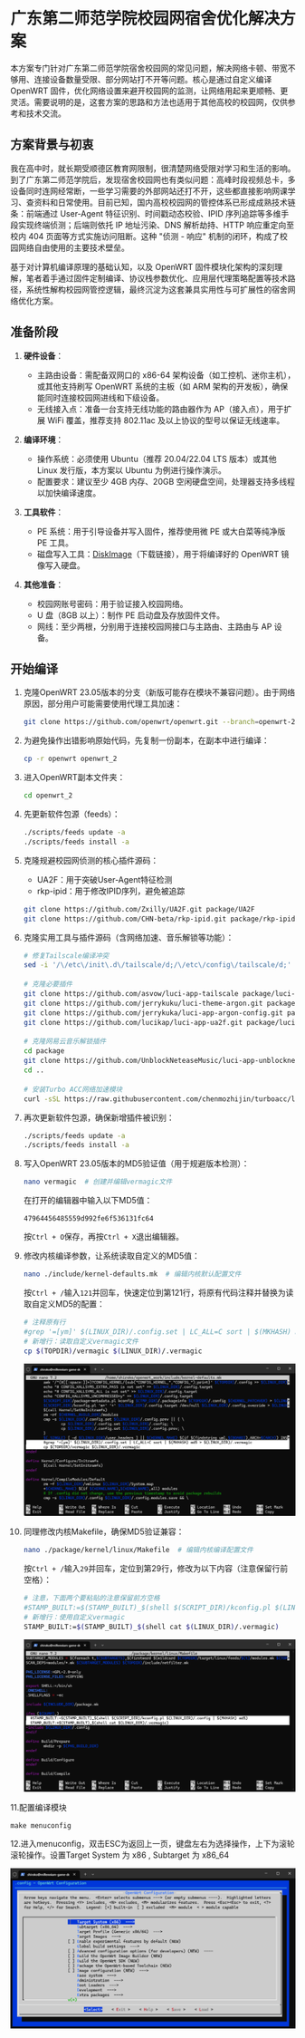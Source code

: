 # 广东第二师范学院校园网宿舍优化解决方案

本方案专门针对广东第二师范学院宿舍校园网的常见问题，解决网络卡顿、带宽不够用、连接设备数量受限、部分网站打不开等问题。核心是通过自定义编译 OpenWRT 固件，优化网络设置来避开校园网的监测，让网络用起来更顺畅、更灵活。需要说明的是，这套方案的思路和方法也适用于其他高校的校园网，仅供参考和技术交流。

## 方案背景与初衷

我在高中时，就长期受顺德区教育网限制，很清楚网络受限对学习和生活的影响。到了广东第二师范学院后，发现宿舍校园网也有类似问题：高峰时段视频总卡，多设备同时连网经常断，一些学习需要的外部网站还打不开，这些都直接影响网课学习、查资料和日常使用。目前已知，国内高校校园网的管控体系已形成成熟技术链条：前端通过 User-Agent 特征识别、时间戳动态校验、IPID 序列追踪等多维手段实现终端侦测；后端则依托 IP 地址污染、DNS 解析劫持、HTTP 响应重定向至校内 404 页面等方式实施访问阻断。这种 "侦测 - 响应" 机制的闭环，构成了校园网络自由使用的主要技术壁垒。

基于对计算机编译原理的基础认知，以及 OpenWRT 固件模块化架构的深刻理解，笔者着手通过固件定制编译、协议栈参数优化、应用层代理策略配置等技术路径，系统性解构校园网管控逻辑，最终沉淀为这套兼具实用性与可扩展性的宿舍网络优化方案。

## 准备阶段

1. **硬件设备**：
   - 主路由设备：需配备双网口的 x86-64 架构设备（如工控机、迷你主机），或其他支持刷写 OpenWRT 系统的主板（如 ARM 架构的开发板），确保能同时连接校园网进线和下级设备。
   - 无线接入点：准备一台支持无线功能的路由器作为 AP（接入点），用于扩展 WiFi 覆盖，推荐支持 802.11ac 及以上协议的型号以保证无线速率。

2. **编译环境**：
   - 操作系统：必须使用 Ubuntu（推荐 20.04/22.04 LTS 版本）或其他 Linux 发行版，本方案以 Ubuntu 为例进行操作演示。
   - 配置要求：建议至少 4GB 内存、20GB 空闲硬盘空间，处理器支持多线程以加快编译速度。

3. **工具软件**：
   - PE 系统：用于引导设备并写入固件，推荐使用微 PE 或大白菜等纯净版 PE 工具。
   - 磁盘写入工具：[DiskImage](https://sourceforge.net/projects/diskimage/files/latest/download)（下载链接），用于将编译好的 OpenWRT 镜像写入硬盘。

4. **其他准备**：
   - 校园网账号密码：用于验证接入校园网络。
   - U 盘（8GB 以上）：制作 PE 启动盘及存放固件文件。
   - 网线：至少两根，分别用于连接校园网接口与主路由、主路由与 AP 设备。

## 开始编译

1. 克隆OpenWRT 23.05版本的分支（新版可能存在模块不兼容问题）。由于网络原因，部分用户可能需要使用代理工具加速：
   ```bash
   git clone https://github.com/openwrt/openwrt.git --branch=openwrt-23.05
   ```

2. 为避免操作出错影响原始代码，先复制一份副本，在副本中进行编译：
   ```bash
   cp -r openwrt openwrt_2
   ```

3. 进入OpenWRT副本文件夹：
   ```bash
   cd openwrt_2
   ```

4. 先更新软件包源（feeds）：
   ```bash
   ./scripts/feeds update -a
   ./scripts/feeds install -a
   ```

5. 克隆规避校园网侦测的核心插件源码：
   - UA2F：用于突破User-Agent特征检测
   - rkp-ipid：用于修改IPID序列，避免被追踪
   ```bash
   git clone https://github.com/Zxilly/UA2F.git package/UA2F
   git clone https://github.com/CHN-beta/rkp-ipid.git package/rkp-ipid
   ```

6. 克隆实用工具与插件源码（含网络加速、音乐解锁等功能）：
   ```bash
   # 修复Tailscale编译冲突
   sed -i '/\/etc\/init\.d\/tailscale/d;/\/etc\/config\/tailscale/d;' feeds/packages/net/tailscale/Makefile
   
   # 克隆必要插件
   git clone https://github.com/asvow/luci-app-tailscale package/luci-app-tailscale  # Tailscale内网穿透
   git clone https://github.com/jerrykuku/luci-theme-argon.git package/luci-theme-argon  # Argon主题
   git clone https://github.com/jerrykuka/luci-app-argon-config.git package/luci-app-argon-config  # 主题配置工具
   git clone https://github.com/lucikap/luci-app-ua2f.git package/luci-app-ua2f  # UA2F图形化配置
   
   # 克隆网易云音乐解锁插件
   cd package
   git clone https://github.com/UnblockNeteaseMusic/luci-app-unblockneteasemusic.git
   cd ..
   
   # 安装Turbo ACC网络加速模块
   curl -sSL https://raw.githubusercontent.com/chenmozhijin/turboacc/luci/add_turboacc.sh -o add_turboacc.sh && bash add_turboacc.sh
   ```

7. 再次更新软件包源，确保新增插件被识别：
   ```bash
   ./scripts/feeds update -a
   ./scripts/feeds install -a
   ```

8. 写入OpenWRT 23.05版本的MD5验证值（用于规避版本检测）：
   ```bash
   nano vermagic  # 创建并编辑vermagic文件
   ```
   在打开的编辑器中输入以下MD5值：
   ```
   47964456485559d992fe6f536131fc64
   ```
   按`Ctrl + O`保存，再按`Ctrl + X`退出编辑器。

9. 修改内核编译参数，让系统读取自定义的MD5值：
   ```bash
   nano ./include/kernel-defaults.mk  # 编辑内核默认配置文件
   ```
   按`Ctrl + /`输入`121`并回车，快速定位到第121行，将原有代码注释并替换为读取自定义MD5的配置：
   ```bash
   # 注释原有行
   #grep '=[ym]' $(LINUX_DIR)/.config.set | LC_ALL=C sort | $(MKHASH) md5 > $(LINUX_DIR)/.vermagic
   # 新增行：读取自定义vermagic文件
   cp $(TOPDIR)/vermagic $(LINUX_DIR)/.vermagic
   ```
   ![Project Logo](https://github.com/liang1481624299/gdei_openwrt/blob/main/photo/1.png)

10. 同理修改内核Makefile，确保MD5验证兼容：
    ```bash
    nano ./package/kernel/linux/Makefile  # 编辑内核编译配置文件
    ```
    按`Ctrl + /`输入`29`并回车，定位到第29行，修改为以下内容（注意保留行前空格）：
    ```bash
    # 注意，下面两个要粘贴的注意保留前方空格
    #STAMP_BUILT:=$(STAMP_BUILT)_$(shell $(SCRIPT_DIR)/kconfig.pl $(LINUX_DIR)/.config | $(MKHASH) md5)
    # 新增行：使用自定义vermagic
    STAMP_BUILT:=$(STAMP_BUILT)_$(shell cat $(LINUX_DIR)/.vermagic)
    ```
    ![Project Logo](https://github.com/liang1481624299/gdei_openwrt/blob/main/photo/2.png)

11.配置编译模块

    make menuconfig
    
12.进入menuconfig，双击ESC为返回上一页，键盘左右为选择操作，上下为滚轮滚轮操作。设置Target System 为 x86 , Subtarget 为 x86_64

   ![Project Logo](https://github.com/liang1481624299/gdei_openwrt/blob/main/photo/3.png)
   
